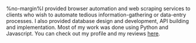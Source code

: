 %no-margin%I provided browser automation and web scraping services to clients who wish to automate tedious information-gathering or data-entry processes. I also provided database design and development, API building and implementation. Most of my work was done using Python and Javascript. You can check out my profile and my reviews [here](https://www.fiverr.com/gurupungavn).